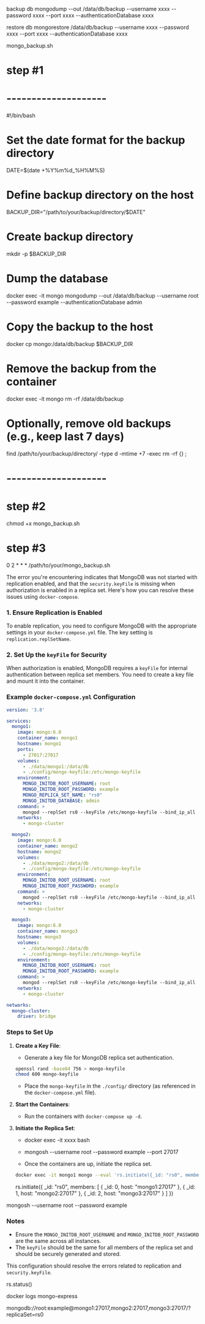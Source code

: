 backup db
mongodump --out /data/db/backup --username xxxx --password xxxx --port xxxx --authenticationDatabase xxxx

restore db
mongorestore /data/db/backup --username xxxx --password xxxx --port xxxx --authenticationDatabase xxxx


mongo_backup.sh

# step #1
# --------------------
#!/bin/bash

# Set the date format for the backup directory
DATE=$(date +%Y%m%d_%H%M%S)

# Define backup directory on the host
BACKUP_DIR="/path/to/your/backup/directory/$DATE"

# Create backup directory
mkdir -p $BACKUP_DIR

# Dump the database
docker exec -it mongo mongodump --out /data/db/backup --username root --password example --authenticationDatabase admin

# Copy the backup to the host
docker cp mongo:/data/db/backup $BACKUP_DIR

# Remove the backup from the container
docker exec -it mongo rm -rf /data/db/backup

# Optionally, remove old backups (e.g., keep last 7 days)
find /path/to/your/backup/directory/ -type d -mtime +7 -exec rm -rf {} \;
# --------------------

# step #2
chmod +x mongo_backup.sh

# step #3
0 2 * * * /path/to/your/mongo_backup.sh


<!-- //////////////
{
    "_id" : ObjectId("6694927862cd9e01921e2978"),
    "current" : {
        "avatar" : {
            "url" : "https://cloudflare-ipfs.com/ipfs/Qmd3W5DuhgHirLHGVixi6V76LhCkZUz6pnFt5AJBiyvHye/avatar/698.jpg",
            "filename" : "Trenton",
            "mimetype" : "image/png",
            "encoding" : "7bit"
        },
        "lockAccount" : {
            "lock" : false,
            "date" : ISODate("2024-07-15T03:07:36.416+0000")
        },
        "roles" : [
            NumberInt(1)
        ],
        "isActive" : NumberInt(0),
        "username" : "glen",
        "password" : "U2FsdGVkX1/RtuEDunSjMhBLELqYYuqMCFqrVtOGH3g=",
        "email" : "Mohamed97@yahoo.com",
        "displayName" : "Gerry",
        "lastAccess" : ISODate("2024-07-15T07:34:11.102+0000")
    },
    "history" : [

    ],
    "createdAt" : ISODate("2024-07-15T03:07:36.422+0000"),
    "updatedAt" : ISODate("2024-07-15T07:34:11.105+0000"),
    "__v" : NumberInt(0)
}

 -->



 The error you're encountering indicates that MongoDB was not started with replication enabled, and that the `security.keyFile` is missing when authorization is enabled in a replica set. Here's how you can resolve these issues using `docker-compose`.

### 1. Ensure Replication is Enabled
To enable replication, you need to configure MongoDB with the appropriate settings in your `docker-compose.yml` file. The key setting is `replication.replSetName`.

### 2. Set Up the `keyFile` for Security
When authorization is enabled, MongoDB requires a `keyFile` for internal authentication between replica set members. You need to create a key file and mount it into the container.

### Example `docker-compose.yml` Configuration

```yaml
version: '3.8'

services:
  mongo1:
    image: mongo:6.0
    container_name: mongo1
    hostname: mongo1
    ports:
      - 27017:27017
    volumes:
      - ./data/mongo1:/data/db
      - ./config/mongo-keyfile:/etc/mongo-keyfile
    environment:
      MONGO_INITDB_ROOT_USERNAME: root
      MONGO_INITDB_ROOT_PASSWORD: example
      MONGO_REPLICA_SET_NAME: "rs0"
      MONGO_INITDB_DATABASE: admin
    command: >
      mongod --replSet rs0 --keyFile /etc/mongo-keyfile --bind_ip_all
    networks:
      - mongo-cluster

  mongo2:
    image: mongo:6.0
    container_name: mongo2
    hostname: mongo2
    volumes:
      - ./data/mongo2:/data/db
      - ./config/mongo-keyfile:/etc/mongo-keyfile
    environment:
      MONGO_INITDB_ROOT_USERNAME: root
      MONGO_INITDB_ROOT_PASSWORD: example
    command: >
      mongod --replSet rs0 --keyFile /etc/mongo-keyfile --bind_ip_all
    networks:
      - mongo-cluster

  mongo3:
    image: mongo:6.0
    container_name: mongo3
    hostname: mongo3
    volumes:
      - ./data/mongo3:/data/db
      - ./config/mongo-keyfile:/etc/mongo-keyfile
    environment:
      MONGO_INITDB_ROOT_USERNAME: root
      MONGO_INITDB_ROOT_PASSWORD: example
    command: >
      mongod --replSet rs0 --keyFile /etc/mongo-keyfile --bind_ip_all
    networks:
      - mongo-cluster

networks:
  mongo-cluster:
    driver: bridge
```

### Steps to Set Up

1. **Create a Key File**:
   - Generate a key file for MongoDB replica set authentication.
   ```bash
   openssl rand -base64 756 > mongo-keyfile
   chmod 600 mongo-keyfile
   ```
   - Place the `mongo-keyfile` in the `./config/` directory (as referenced in the `docker-compose.yml` file).

2. **Start the Containers**:
   - Run the containers with `docker-compose up -d`.

3. **Initiate the Replica Set**:
   - docker exec -it xxxx bash
   - mongosh --username root --password example --port 27017
   
   - Once the containers are up, initiate the replica set.
   ```bash
   docker exec -it mongo1 mongo --eval 'rs.initiate({_id: "rs0", members: [{ _id: 0, host: "mongo1:27017" }, { _id: 1, host: "mongo2:27017" }, { _id: 2, host: "mongo3:27017" }]})'
   ```

   rs.initiate({
  _id: "rs0",
  members: [
    { _id: 0, host: "mongo1:27017" },
    { _id: 1, host: "mongo2:27017" },
    { _id: 2, host: "mongo3:27017" }
  ]
})


mongosh --username root --password example
### Notes
- Ensure the `MONGO_INITDB_ROOT_USERNAME` and `MONGO_INITDB_ROOT_PASSWORD` are the same across all instances.
- The `keyFile` should be the same for all members of the replica set and should be securely generated and stored.

This configuration should resolve the errors related to replication and `security.keyFile`.



rs.status()

docker logs mongo-express

mongodb://root:example@mongo1:27017,mongo2:27017,mongo3:27017/?replicaSet=rs0
